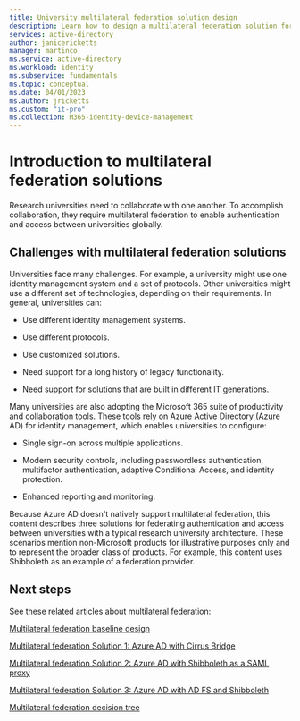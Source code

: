 ```yaml
---
title: University multilateral federation solution design
description: Learn how to design a multilateral federation solution for universities.
services: active-directory
author: janicericketts
manager: martinco
ms.service: active-directory
ms.workload: identity
ms.subservice: fundamentals
ms.topic: conceptual
ms.date: 04/01/2023
ms.author: jricketts
ms.custom: "it-pro"
ms.collection: M365-identity-device-management
---
```


# Introduction to multilateral federation solutions

Research universities need to collaborate with one another. To accomplish collaboration, they require multilateral federation to enable authentication and access between universities globally.

## Challenges with multilateral federation solutions

Universities face many challenges. For example, a university might use one identity management system and a set of protocols. Other universities might use a different set of technologies, depending on their requirements. In general, universities can:

* Use different identity management systems.

* Use different protocols.

* Use customized solutions.

* Need support for a long history of legacy functionality.

* Need support for solutions that are built in different IT generations.

Many universities are also adopting the Microsoft 365 suite of productivity and collaboration tools. These tools rely on Azure Active Directory (Azure AD) for identity management, which enables universities to configure:

* Single sign-on across multiple applications.

* Modern security controls, including passwordless authentication, multifactor authentication, adaptive Conditional Access, and identity protection.

* Enhanced reporting and monitoring.

Because Azure AD doesn't natively support multilateral federation, this content describes three solutions for federating authentication and access between universities with a typical research university architecture. These scenarios mention non-Microsoft products for illustrative purposes only and to represent the broader class of products. For example, this content uses Shibboleth as an example of a federation provider.

## Next steps

See these related articles about multilateral federation:

[Multilateral federation baseline design](multilateral-federation-baseline.md)

[Multilateral federation Solution 1: Azure AD with Cirrus Bridge](multilateral-federation-solution-one.md)

[Multilateral federation Solution 2: Azure AD with Shibboleth as a SAML proxy](multilateral-federation-solution-two.md)

[Multilateral federation Solution 3: Azure AD with AD FS and Shibboleth](multilateral-federation-solution-three.md)

[Multilateral federation decision tree](multilateral-federation-decision-tree.md)
